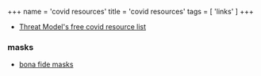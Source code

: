 +++
name = 'covid resources'
title = 'covid resources'
tags = [
  'links'
]
+++

- [Threat Model's free covid resource list](https://www.patreon.com/posts/86871700)

### masks

- [bona fide masks](https://bonafidemasks.com/)